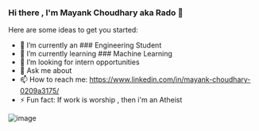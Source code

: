 ### Hi there , I'm Mayank Choudhary aka Rado 👋

Here are some ideas to get you started:

- 🔭 I’m currently an ### Engineering Student
- 🌱 I’m currently learning ### Machine Learning
- 👯 I’m looking for intern opportunities
- 💬 Ask me about 
- 📫 How to reach me: https://www.linkedin.com/in/mayank-choudhary-0209a3175/
- ⚡ Fun fact: If work is worship , then i'm an Atheist


![image](https://github.com/saadeghi/saadeghi/blob/master/dino.gif)

<!--
**mayankchaudhary26/mayankchaudhary26** is a ✨ _special_ ✨ repository because its `README.md` (this file) appears on your GitHub profile.

